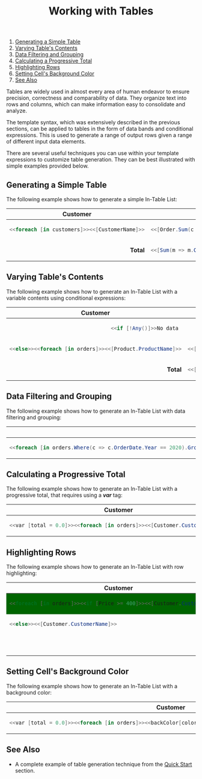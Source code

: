 ﻿---
id: "working-with-tables"
url: "assembly/developer-guide/working-with-tables"
title: "Working with Tables"
weight: 4
productName: "GroupDocs.Assembly Cloud"
description: "Working with Tables"
keywords: ""
---

1. [Generating a Simple Table](#HSimple)
2. [Varying Table's Contents](#HVarying)
3. [Data Filtering and Grouping](#HData)
4. [Calculating a Progressive Total](#HTotal)
5. [Highlighting Rows](#HHighlighting)
6. [Setting Cell's Background Color](#HBackground)
7. [See Also](#HSeeAlso)

Tables are widely used in almost every area of human endeavor to ensure precision, correctness and comparability of data. They organize text into rows and columns, which can make information easy to consolidate and analyze.

The template syntax, which was extensively described in the previous sections, can be applied to tables in the form of data bands and conditional expressions. This is used to generate a range of output rows given a range of different input data elements.

There are several useful techniques you can use within your template expressions to customize table generation. They can be best illustrated with simple examples provided below.

## Generating a Simple Table

The following example shows how to generate a simple In-Table List:

<table>
<thead>
<tr>
<th style="text-align:center">Customer</th>
<th style="text-align:center">Order Price</th>
</tr>
</thead>
<tbody>
<tr valign="top">
<td>

```C#
<<foreach [in customers]>><<[CustomerName]>>
```

</td>
<td>

```C#
<<[Order.Sum(c => c.Price)]>><</foreach>>
```

</td>
</tr>
<tr valign="middle">
<td align="right"><b>Total</b></td>
<td>

```C#
<<[Sum(m => m.Order.Sum(c => c.Price))]>>
```

</td>
</tr>
</tbody>
</table>

## Varying Table's Contents

The following example shows how to generate an In-Table List with a variable contents using conditional expressions:

<table>
<thead>
<tr>
<th style="text-align:center">Customer</th>
<th style="text-align:center">Order Price</th>
</tr>
</thead>
<tbody>
<tr>
<td colspan="2" align="center">

```C#
<<if [!Any()]>>No data
```

</td>
</tr>

<tr valign="top">
<td>

```C#
<<else>><<foreach [in orders]>><<[Product.ProductName]>>
```

</td>
<td>

```C#
<<[Price]>><</foreach>>
```

</td>
</tr>
<tr valign="middle">
<td align="right"><b>Total</b></td>
<td>

```C#
<<[Sum(c => c.Price)]>><</if>>
```

</td>
</tr>
</tbody>
</table>

## Data Filtering and Grouping

The following example shows how to generate an In-Table List with data filtering and grouping:

<table>
<thead>
<tr>
<th style="text-align:center">Customer</th>
<th style="text-align:center">Order Price</th>
</tr>
</thead>
<tbody>
<tr valign="top">
<td>

```C#
<<foreach [in orders.Where(c => c.OrderDate.Year == 2020).GroupBy(c => c.Customer).OrderBy(g => g.Key.CustomerName)]>><<[Key.CustomerName]>>
```

</td>
<td>

```C#
<<[Sum(c => c.Price)]>><</foreach>>
```

</td>
</tr>
</tbody>
</table>

## Calculating a Progressive Total

The following example shows how to generate an In-Table List with a progressive total, that requires using a ***var*** tag:

<table>
<thead>
<tr>
<th style="text-align:center">Customer</th>
<th style="text-align:center">Order Price</th>
</tr>
</thead>
<tbody>
<tr valign="top">
<td>

```C#
<<var [total = 0.0]>><<foreach [in orders]>><<[Customer.CustomerName]>>
```

</td>
<td>

```C#
<<var [total = total + Price]>><<[total]>><</foreach>>
```

</td>
</tr>
</tbody>
</table>

## Highlighting Rows

The following example shows how to generate an In-Table List with row highlighting:

<table>
<thead>
<tr>
<th style="text-align:center">Customer</th>
<th style="text-align:center">Order Price</th>
</tr>
</thead>
<tbody>
<tr valign="top" bgcolor="darkgreen">
<td>

```C#
<<foreach [in orders]>><<if [Price >= 400]>><<[Customer.CustomerName]>>
```

</td>
<td>

```C#
<<[Price]>>
```

</td>
</tr>

<tr valign="top">
<td>

```C#
<<else>><<[Customer.CustomerName]>>
```

</td>
<td>

```C#
<<[Price]>><</if>><</foreach>>
```

</td>
</tr>
</tr>
<tr valign="middle">
<td align="right"><b>Total</b></td>
<td>

```C#
<<[Sum(c => c.Price)]>>
```

</td>
</tr>

</tbody>
</table>

## Setting Cell's Background Color

The following example shows how to generate an In-Table List with a background color:

<table>
<thead>
<tr>
<th style="text-align:center">Customer</th>
<th style="text-align:center">Order Price</th>
</tr>
</thead>
<tbody>
<tr valign="top">
<td>

```C#
<<var [total = 0.0]>><<foreach [in orders]>><<backColor[color]>><<[Customer.CustomerName]>><</backColor>>
```

</td>
<td>

```C#
<<var [total = total + Price]>><<[total]>><</foreach>>
```

</td>
</tr>
</tbody>
</table>

## See Also

* A complete example of table generation technique from the [Quick Start]() section.
